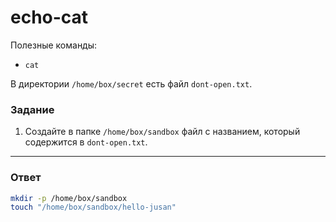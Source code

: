 # echo-cat

Полезные команды:

- `cat`

В директории `/home/box/secret` есть файл `dont-open.txt`.

### Задание

1. Создайте в папке `/home/box/sandbox` файл c названием, который содержится в `dont-open.txt`.

---

### Ответ

```bash
mkdir -p /home/box/sandbox
touch "/home/box/sandbox/hello-jusan"
```

